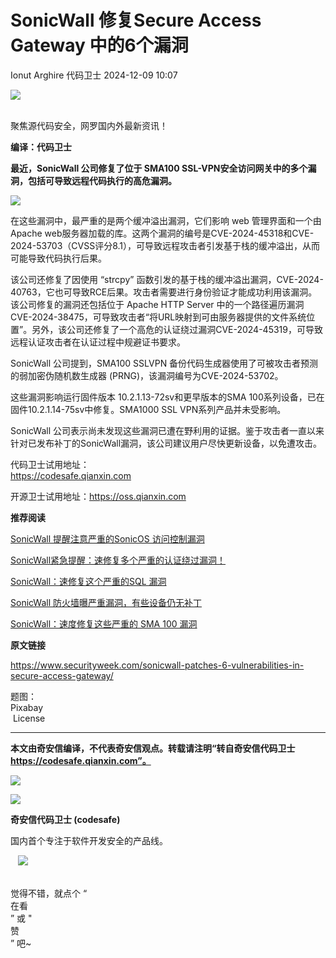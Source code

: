 #  SonicWall 修复Secure Access Gateway 中的6个漏洞   
Ionut Arghire  代码卫士   2024-12-09 10:07  
  
![](https://mmbiz.qpic.cn/mmbiz_gif/Az5ZsrEic9ot90z9etZLlU7OTaPOdibteeibJMMmbwc29aJlDOmUicibIRoLdcuEQjtHQ2qjVtZBt0M5eVbYoQzlHiaw/640?wx_fmt=gif "")  
  
   
聚焦源代码安全，网罗国内外最新资讯！  
  
**编译：代码卫士**  
  
**最近，SonicWall 公司修复了位于 SMA100 SSL-VPN安全访问网关中的多个漏洞，包括可导致远程代码执行的高危漏洞。**  
  
![](https://mmbiz.qpic.cn/mmbiz_gif/oBANLWYScMRfkdAjhq4h6zSDfhMlJwkuS4a4KVO57uPHNk8KiagiamlhDxAibJNMQvaRdOa52HbWqV5xGl0xz8r7Q/640?wx_fmt=gif&from=appmsg "")  
  
  
在这些漏洞中，最严重的是两个缓冲溢出漏洞，它们影响 web 管理界面和一个由 Apache web服务器加载的库。这两个漏洞的编号是CVE-2024-45318和CVE-2024-53703（CVSS评分8.1），可导致远程攻击者引发基于栈的缓冲溢出，从而可能导致代码执行后果。  
  
该公司还修复了因使用 “strcpy” 函数引发的基于栈的缓冲溢出漏洞，CVE-2024-40763，它也可导致RCE后果。攻击者需要进行身份验证才能成功利用该漏洞。该公司修复的漏洞还包括位于 Apache HTTP Server 中的一个路径遍历漏洞CVE-2024-38475，可导致攻击者“将URL映射到可由服务器提供的文件系统位置”。另外，该公司还修复了一个高危的认证绕过漏洞CVE-2024-45319，可导致远程认证攻击者在认证过程中规避证书要求。  
  
SonicWall 公司提到，SMA100 SSLVPN 备份代码生成器使用了可被攻击者预测的弱加密伪随机数生成器 (PRNG)，该漏洞编号为CVE-2024-53702。  
  
这些漏洞影响运行固件版本 10.2.1.13-72sv和更早版本的SMA 100系列设备，已在固件10.2.1.14-75sv中修复。SMA1000 SSL VPN系列产品并未受影响。  
  
SonicWall 公司表示尚未发现这些漏洞已遭在野利用的证据。鉴于攻击者一直以来针对已发布补丁的SonicWall漏洞，该公司建议用户尽快更新设备，以免遭攻击。  
  
  
代码卫士试用地址：  
https://codesafe.qianxin.com  
  
开源卫士试用地址：https://oss.qianxin.com  
  
  
  
  
  
  
  
  
  
  
  
  
  
**推荐阅读**  
  
[SonicWall 提醒注意严重的SonicOS 访问控制漏洞](https://mp.weixin.qq.com/s?__biz=MzI2NTg4OTc5Nw==&mid=2247520613&idx=1&sn=dc30b8ece16a42c6097ccba6e9284aa9&scene=21#wechat_redirect)  
  
  
[SonicWall紧急提醒：速修复多个严重的认证绕过漏洞！](https://mp.weixin.qq.com/s?__biz=MzI2NTg4OTc5Nw==&mid=2247517034&idx=1&sn=278a8688600c329d28ed0d3b4a718a2f&scene=21#wechat_redirect)  
  
  
[SonicWall：速修复这个严重的SQL 漏洞](https://mp.weixin.qq.com/s?__biz=MzI2NTg4OTc5Nw==&mid=2247513049&idx=2&sn=9b4e39de28718716d2dad0696dbb15ff&scene=21#wechat_redirect)  
  
  
[SonicWall 防火墙曝严重漏洞，有些设备仍无补丁](https://mp.weixin.qq.com/s?__biz=MzI2NTg4OTc5Nw==&mid=2247511136&idx=1&sn=b9b7456e062bb08200fdbdc2eaa75ecc&scene=21#wechat_redirect)  
  
  
[SonicWall：速度修复这些严重的 SMA 100 漏洞](https://mp.weixin.qq.com/s?__biz=MzI2NTg4OTc5Nw==&mid=2247509639&idx=1&sn=6d251b70361554026c59db894db7d09f&scene=21#wechat_redirect)  
  
  
  
  
  
**原文链接**  
  
  
https://www.securityweek.com/sonicwall-patches-6-vulnerabilities-in-secure-access-gateway/  
  
  
  
题图：  
Pixabay  
 License  
  
****  
**本文由奇安信编译，不代表奇安信观点。转载请注明“转自奇安信代码卫士 https://codesafe.qianxin.com”。**  
  
  
  
  
![](https://mmbiz.qpic.cn/mmbiz_jpg/oBANLWYScMSf7nNLWrJL6dkJp7RB8Kl4zxU9ibnQjuvo4VoZ5ic9Q91K3WshWzqEybcroVEOQpgYfx1uYgwJhlFQ/640?wx_fmt=jpeg "")  
  
![](https://mmbiz.qpic.cn/mmbiz_jpg/oBANLWYScMSN5sfviaCuvYQccJZlrr64sRlvcbdWjDic9mPQ8mBBFDCKP6VibiaNE1kDVuoIOiaIVRoTjSsSftGC8gw/640?wx_fmt=jpeg "")  
  
**奇安信代码卫士 (codesafe)**  
  
国内首个专注于软件开发安全的产品线。  
  
   ![](https://mmbiz.qpic.cn/mmbiz_gif/oBANLWYScMQ5iciaeKS21icDIWSVd0M9zEhicFK0rbCJOrgpc09iaH6nvqvsIdckDfxH2K4tu9CvPJgSf7XhGHJwVyQ/640?wx_fmt=gif "")  
  
   
觉得不错，就点个 “  
在看  
” 或 "  
赞  
” 吧~  
  
